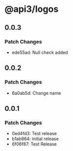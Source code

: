 # @api3/logos

## 0.0.3

### Patch Changes

-   ede55ad: Null check added

## 0.0.2

### Patch Changes

-   6a0ab5d: Change name

## 0.0.1

### Patch Changes

-   0ed4fd3: Test release
-   b1ab864: initial release
-   6f06f87: Test Release
